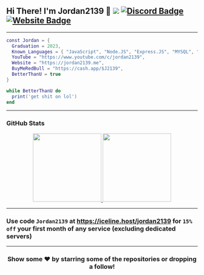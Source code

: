 ## Hi There! I'm Jordan2139 👋 ![](https://komarev.com/ghpvc/?username=jordan2139&label=Views&color=ff69b4&style=flat) [![Discord Badge](https://img.shields.io/badge/-Discord-9B9B9B?style=flat&logo=Discord&logoColor=white&color=ff69b4)](https://jordan2139.me/discord) [![Website Badge](https://img.shields.io/badge/Website-9B9B9B?style=flat&logo=google-chrome&logoColor=white&color=ff69b4)](https://jordan2139.me/)

---
```lua
const Jordan = {
  Graduation = 2023,
  Known_Languages = { "JavaScript", "Node.JS", "Express.JS", "MYSQL", "Lua", "C#", "HTML/CSS", "PHP", "Java", "Python" },
  YouTube = "https://www.youtube.com/c/jordan2139",
  Website = "https://jordan2139.me",
  BuyMeRedBull = "https://cash.app/$J2139",
  BetterThanU = true
}

while BetterThanU do 
  print('get shit on lol')
end
```

---

### GitHub Stats
<p align="center">
<a href="https://github.com/jordan2139">
  <img height="180em" src="https://github-readme-stats.vercel.app/api?username=jordan2139&show_icons=true&title_color=5865F2&icon_color=5865F2&text_color=FFFFFF&bg_color=171B23&include_all_commits=true&count_private=true"/>
  <img height="180em" src="https://github-readme-stats.vercel.app/api/top-langs/?username=jordan2139&layout=compact&langs_count=8&title_color=5865F2&icon_color=5865F2&text_color=FFFFFF&bg_color=171B23"/>
</a>
</p>

---

### Use code `Jordan2139` at https://iceline.host/jordan2139 for `15% off` your first month of any service (excluding dedicated servers)

---

<h3 align=center>Show some ❤️ by starring some of the repositories or dropping a follow!</h3>
